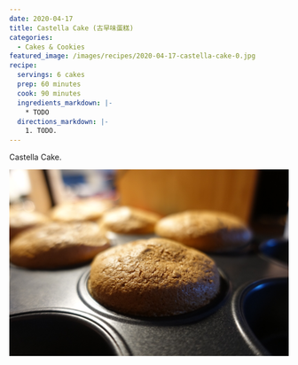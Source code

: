 ```yaml
---
date: 2020-04-17
title: Castella Cake (古早味蛋糕)
categories:
  - Cakes & Cookies
featured_image: /images/recipes/2020-04-17-castella-cake-0.jpg
recipe:
  servings: 6 cakes
  prep: 60 minutes
  cook: 90 minutes
  ingredients_markdown: |-
    * TODO
  directions_markdown: |-
    1. TODO.
---
```

Castella Cake.

![pic](/images/recipes/2020-04-17-castella-cake-1.jpg)